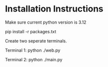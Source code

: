 # Installation Instructions
Make sure current python version is 3.12

pip install -r packages.txt

Create two seperate terminals.

Terminal 1:
python ./web.py

Terminal 2:
python ./main.py
